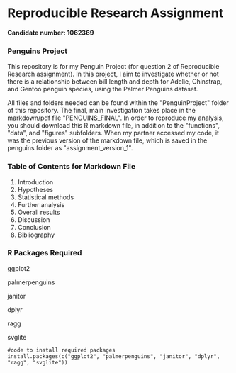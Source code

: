 # Reproducible Research Assignment
**Candidate number: 1062369**


### Penguins Project

This repository is for my Penguin Project (for question 2 of Reproducible Research assignment). In this project, I aim to investigate whether or not there is a relationship between bill length and depth for Adelie, Chinstrap, and Gentoo penguin species, using the Palmer Penguins dataset. 

All files and folders needed can be found within the "PenguinProject" folder of this repository. The final, main investigation takes place in the markdown/pdf file "PENGUINS_FINAL". In order to reproduce my analysis, you should download this R markdown file, in addition to the "functions", "data", and "figures" subfolders. When my partner accessed my code, it was the previous version of the markdown file, which is saved in the penguins folder as "assignment_version_1". 

### Table of Contents for Markdown File

1. Introduction
2. Hypotheses
3. Statistical methods
4. Further analysis
5. Overall results
6. Discussion
7. Conclusion
8. Bibliography

### R Packages Required

ggplot2

palmerpenguins

janitor

dplyr

ragg

svglite

```
#code to install required packages
install.packages(c("ggplot2", "palmerpenguins", "janitor", "dplyr", "ragg", "svglite"))
```


